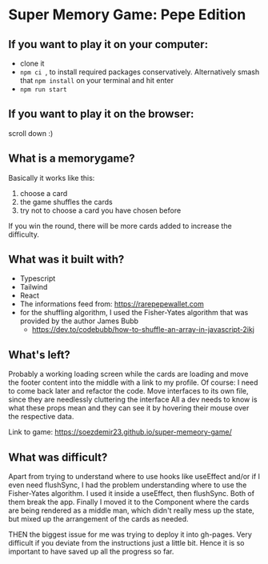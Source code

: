 # Super Memory Game: Pepe Edition

## If you want to play it on your computer:

+ clone it
+ `npm ci `, to install required packages conservatively. Alternatively smash that `npm install` on your terminal and hit enter
+ `npm run start`

## If you want to play it on the browser:
scroll down :)

## What is a memorygame?

Basically it works like this:
1. choose a card
2. the game shuffles the cards
3. try not to choose a card you have chosen before

If you win the round, there will be more cards added to increase the difficulty.

## What was it built with?

+ Typescript
+ Tailwind
+ React
+ The informations feed from: https://rarepepewallet.com
+ for the shuffling algorithm, I used the Fisher-Yates algorithm that was provided by the author James Bubb
  + https://dev.to/codebubb/how-to-shuffle-an-array-in-javascript-2ikj

## What's left?

Probably a working loading screen while the cards are loading and move the footer content into the middle with a link to my profile.
Of course: I need to come back later and refactor the code. Move interfaces to its own file, since they are needlessly cluttering the interface
All a dev needs to know is what these props mean and they can see it by hovering their mouse over the respective data.

Link to game: https://soezdemir23.github.io/super-memeory-game/

## What was difficult?
Apart from trying to understand where to use hooks like useEffect and/or if I even need flushSync, 
I had the problem understanding where to use the Fisher-Yates algorithm. I used it inside a useEffect, then flushSync.
Both of them break the app.
Finally I moved it to the Component where the cards are being rendered as a middle man, which didn't really mess up the state, 
but mixed up the arrangement of the cards as needed.

THEN the biggest issue for me was trying to deploy it into gh-pages. Very difficult if you deviate from the instructions just a little bit.
Hence it is so important to have saved up all the progress so far.

